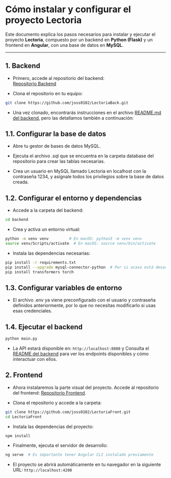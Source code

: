 # Cómo instalar y configurar el proyecto **Lectoria**

Este documento explica los pasos necesarios para instalar y ejecutar el proyecto **Lectoria**, compuesto por un backend en **Python (Flask)** y un frontend en **Angular**, con una base de datos en **MySQL**.

---

## 1. Backend

- Primero, accede al repositorio del backend:  
  [Repositorio Backend](https://github.com/joss0102/LectoriaBack)

- Clona el repositorio en tu equipo:

```bash
git clone https://github.com/joss0102/LectoriaBack.git
````

- Una vez clonado, encontrarás instrucciones en el archivo [README.md del backend](https://github.com/joss0102/LectoriaBack/blob/main/README.md), pero las detallamos también a continuación:

## 1.1. Configurar la base de datos

- Abre tu gestor de bases de datos MySQL.

- Ejecuta el archivo .sql que se encuentra en la carpeta database del repositorio para crear las tablas necesarias.

- Crea un usuario en MySQL llamado Lectoria en localhost con la contraseña 1234, y asígnale todos los privilegios sobre la base de datos creada.

## 1.2. Configurar el entorno y dependencias

- Accede a la carpeta del backend:

```bash
cd backend
```
- Crea y activa un entorno virtual:
```bash
python -m venv venv         # En macOS: python3 -m venv venv
source venv/Scripts/activate  # En macOS: source venv/bin/activate
```
- Instala las dependencias necesarias:
```bash
pip install -r requirements.txt
pip install --upgrade mysql-connector-python  # Por si acaso está desactualizado
pip install transformers torch
```
## 1.3. Configurar variables de entorno

- El archivo .env ya viene preconfigurado con el usuario y contraseña definidos anteriormente, por lo que no necesitas modificarlo si usas esas credenciales.

## 1.4. Ejecutar el backend
```bash
python main.py
```

- La API estará disponible en: `http://localhost:8080` y Consulta el [README del backend](https://github.com/joss0102/LectoriaBack/blob/main/README.md) para ver los endpoints disponibles y cómo interactuar con ellos.

## 2. Frontend

- Ahora instalaremos la parte visual del proyecto. Accede al repositorio del frontend: [Repositorio Frontend](https://github.com/joss0102/LectoriaFront).

- Clona el repositorio y accede a la carpeta:
```bash
git clone https://github.com/joss0102/LectoriaFront.git
cd LectoriaFront
```
- Instala las dependencias del proyecto:
```bash
npm install
```
- Finalmente, ejecuta el servidor de desarrollo:
```bash
ng serve  # Es importante tener Angular CLI instalado previamente
```

- El proyecto se abrirá automáticamente en tu navegador en la siguiente URL: `http://localhost:4200`


